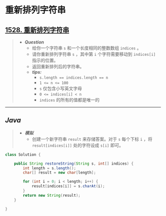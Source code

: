# 重新排列字符串

## [1528. 重新排列字符串](https://leetcode.cn/problems/shuffle-string/)

> - ***Question***
>   - 给你一个字符串 `s` 和一个长度相同的整数数组 `indices` 。
>   - 请你重新排列字符串 `s` ，其中第 `i` 个字符需要移动到 `indices[i]` 指示的位置。
>   - 返回重新排列后的字符串。
>   - ***tips:***
>     - `s.length == indices.length == n`
>     - `1 <= n <= 100`
>     - `s` 仅包含小写英文字母
>     - `0 <= indices[i] < n`
>     - `indices` 的所有的值都是唯一的

---

## *Java*

> - ***模拟***
>   - 创建一个新字符串 `result` 来存储答案。对于 `s` 每个下标 `i` ，将 `result[indices[i]]` 处的字符设成 `s[i]` 即可。

```java
class Solution {

    public String restoreString(String s, int[] indices) {
        int length = s.length();
        char[] result = new char[length];

        for (int i = 0; i < length; i++) {
            result[indices[i]] = s.charAt(i);
        }
        return new String(result);
    }

}
```
